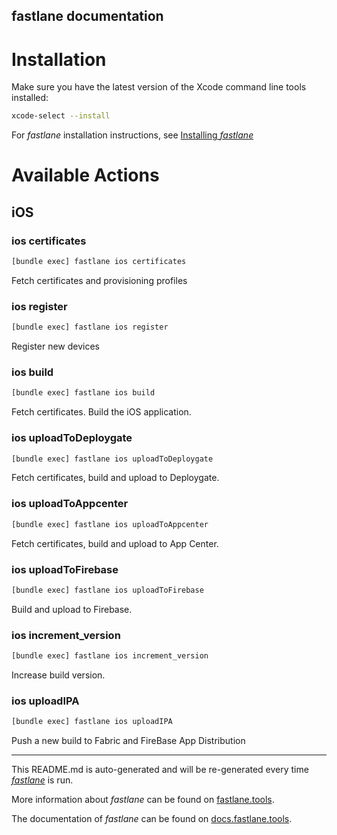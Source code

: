 fastlane documentation
----

# Installation

Make sure you have the latest version of the Xcode command line tools installed:

```sh
xcode-select --install
```

For _fastlane_ installation instructions, see [Installing _fastlane_](https://docs.fastlane.tools/#installing-fastlane)

# Available Actions

## iOS

### ios certificates

```sh
[bundle exec] fastlane ios certificates
```

Fetch certificates and provisioning profiles

### ios register

```sh
[bundle exec] fastlane ios register
```

Register new devices

### ios build

```sh
[bundle exec] fastlane ios build
```

Fetch certificates. Build the iOS application.

### ios uploadToDeploygate

```sh
[bundle exec] fastlane ios uploadToDeploygate
```

Fetch certificates, build and upload to Deploygate.

### ios uploadToAppcenter

```sh
[bundle exec] fastlane ios uploadToAppcenter
```

Fetch certificates, build and upload to App Center.

### ios uploadToFirebase

```sh
[bundle exec] fastlane ios uploadToFirebase
```

Build and upload to Firebase.

### ios increment_version

```sh
[bundle exec] fastlane ios increment_version
```

Increase build version.

### ios uploadIPA

```sh
[bundle exec] fastlane ios uploadIPA
```

Push a new build to Fabric and FireBase App Distribution

----

This README.md is auto-generated and will be re-generated every time [_fastlane_](https://fastlane.tools) is run.

More information about _fastlane_ can be found on [fastlane.tools](https://fastlane.tools).

The documentation of _fastlane_ can be found on [docs.fastlane.tools](https://docs.fastlane.tools).
